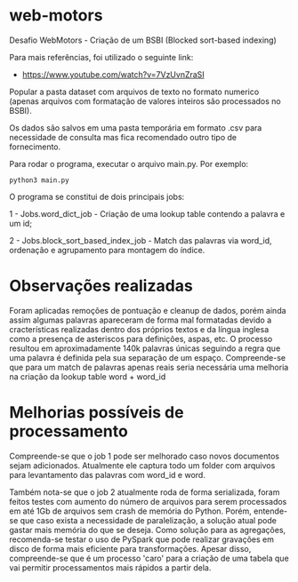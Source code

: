 # web-motors
Desafio WebMotors - Criação de um BSBI (Blocked sort-based indexing)

Para mais referências, foi utilizado o seguinte link:
 - https://www.youtube.com/watch?v=7VzUvnZraSI

Popular a pasta dataset com arquivos de texto no formato numerico (apenas arquivos com formatação de valores inteiros são processados no BSBI).

Os dados são salvos em uma pasta temporária em formato .csv para necessidade de consulta mas fica recomendado outro tipo de fornecimento.

Para rodar o programa, executar o arquivo main.py. Por exemplo:
```console
python3 main.py
```

O programa se constitui de dois principais jobs:

1 - Jobs.word_dict_job - Criação de uma lookup table contendo a palavra e um id;

2 - Jobs.block_sort_based_index_job - Match das palavras via word_id, ordenação e agrupamento para montagem do índice.

# Observações realizadas
Foram aplicadas remoções de pontuação e cleanup de dados, porém ainda assim algumas palavras apareceram de forma mal formatadas devido a cracterísticas realizadas dentro dos próprios textos e da língua inglesa como a presença de asteriscos para definições, aspas, etc. O processo resultou em aproximadamente 140k palavras únicas seguindo a regra que uma palavra é definida pela sua separação de um espaço. Compreende-se que para um match de palavras apenas reais seria necessária uma melhoria na criação da lookup table word + word_id

# Melhorias possíveis de processamento
Compreende-se que o job 1 pode ser melhorado caso novos documentos sejam adicionados. Atualmente ele captura todo um folder com arquivos para levantamento das palavras com word_id e word.

Também nota-se que o job 2 atualmente roda de forma serializada, foram feitos testes com aumento do número de arquivos para serem processados em até 1Gb de arquivos sem crash de memória do Python. Porém, entende-se que caso exista a necessidade de paralelização, a solução atual pode gastar mais memória do que se deseja. Como solução para as agregações, recomenda-se testar o uso de PySpark que pode realizar gravações em disco de forma mais eficiente para transformações. Apesar disso, compreende-se que é um processo 'caro' para a criação de uma tabela que vai permitir processamentos mais rápidos a partir dela.